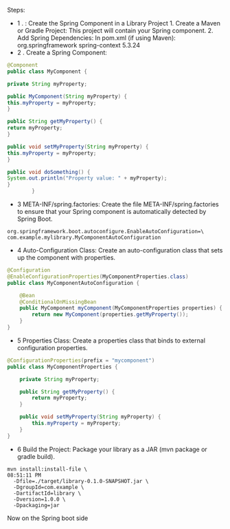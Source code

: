 Steps: 
- 1 . : Create the Spring Component in a Library Project
      1.	Create a Maven or Gradle Project: This project will contain your Spring component.
      2.	Add Spring Dependencies:
      In pom.xml (if using Maven):
        <dependencies>
            <dependency>
                <groupId>org.springframework</groupId>
                <artifactId>spring-context</artifactId>
                <version>5.3.24</version>
            </dependency>
            <!-- Add other dependencies if necessary -->
        </dependencies>
- 2 . Create a Spring Component:
```java
@Component
public class MyComponent {

private String myProperty;

public MyComponent(String myProperty) {
this.myProperty = myProperty;
}

public String getMyProperty() {
return myProperty;
}

public void setMyProperty(String myProperty) {
this.myProperty = myProperty;
}

public void doSomething() {
System.out.println("Property value: " + myProperty);
}
        }
```

- 3 META-INF/spring.factories:
  Create the file META-INF/spring.factories to ensure that your Spring component is automatically detected by Spring Boot.

```properties
org.springframework.boot.autoconfigure.EnableAutoConfiguration=\
com.example.mylibrary.MyComponentAutoConfiguration
```

- 4 Auto-Configuration Class: Create an auto-configuration class that sets up the component with properties.
```java
@Configuration
@EnableConfigurationProperties(MyComponentProperties.class)
public class MyComponentAutoConfiguration {

    @Bean
    @ConditionalOnMissingBean
    public MyComponent myComponent(MyComponentProperties properties) {
        return new MyComponent(properties.getMyProperty());
    }
}
```

- 5 Properties Class: Create a properties class that binds to external configuration properties.
```java
@ConfigurationProperties(prefix = "mycomponent")
public class MyComponentProperties {

    private String myProperty;

    public String getMyProperty() {
        return myProperty;
    }

    public void setMyProperty(String myProperty) {
        this.myProperty = myProperty;
    }
}
```
- 6 	Build the Project: Package your library as a JAR (mvn package or gradle build).
```properties
mvn install:install-file \                                                                                                                08:51:11 PM
  -Dfile=./target/library-0.1.0-SNAPSHOT.jar \
  -DgroupId=com.example \
  -DartifactId=library \
  -Dversion=1.0.0 \
  -Dpackaging=jar
```

Now on the Spring boot side 



